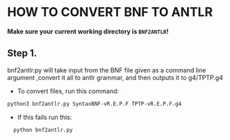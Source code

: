 # HOW TO CONVERT BNF TO ANTLR

**Make sure your current working directory is `BNF2ANTLR`!**

## Step 1.

bnf2antlr.py will take input from the BNF file given as a command line argument ,convert it 
all to antlr grammar, and then outputs it to g4/TPTP.g4

- To convert files, run this command:

```bash
python3 bnf2antlr.py SyntaxBNF-vR.E.P.F TPTP-vR.E.P.F.g4
```

- If this fails run this:

```bash
  python bnf2antlr.py
```


